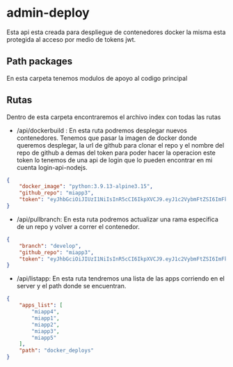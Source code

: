 # admin-deploy

Esta api esta creada para despliegue de contenedores docker 
la misma esta protegida al acceso por medio de tokens jwt.

## Path packages
En esta carpeta tenemos modulos de apoyo al codigo principal 

## Rutas 
Dentro de esta carpeta encontraremos el archivo index con todas las rutas
* /api/dockerbuild : En esta ruta podremos desplegar nuevos contenedores. Tenemos que pasar 
la imagen de docker donde queremos desplegar, la url de github para clonar el repo y el nombre 
del repo de github a demas del token para poder hacer la operacion este token lo tenemos de
una api de login que lo pueden encontrar en mi cuenta login-api-nodejs.
```json
{
	"docker_image": "python:3.9.13-alpine3.15",
	"github_repo": "miapp3",
	"token": "eyJhbGciOiJIUzI1NiIsInR5cCI6IkpXVCJ9.eyJ1c2VybmFtZSI6ImFkbWluIiwiaWF0IjoxNjY3NTEzNjk4fQ.c-YcIVayHp6kUEHi2UzwV1Lg7Tts1fz2xsPM2Z-EVVI"
}
```
* /api/pullbranch: En esta ruta podremos actualizar una rama especifica de un repo y volver a
correr el contenedor. 
```json
{
	"branch": "develop",
	"github_repo": "miapp3",
	"token": "eyJhbGciOiJIUzI1NiIsInR5cCI6IkpXVCJ9.eyJ1c2VybmFtZSI6ImFkbWluIiwiaWF0IjoxNjY3NTEzNjk4fQ.c-YcIVayHp6kUEHi2UzwV1Lg7Tts1fz2xsPM2Z-EVVI"
}
```
* /api/listapp: En esta ruta tendremos una lista de las apps corriendo en el server y el path donde se encuentran.
```json
{
	"apps_list": [
		"miapp4",
		"miapp1",
		"miapp2",
		"miapp3",
		"miapp5"
	],
	"path": "docker_deploys"
}
```